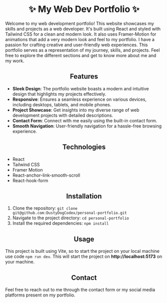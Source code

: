 <h1 align=center>✨ My Web Dev Portfolio ✨</h1>

Welcome to my web development portfolio! This website showcases my skills and projects as a web developer. It's built using React and styled with Tailwind CSS for a clean and modern look. It also uses Framer-Motion for animations that add a very modern look and feel to my portfolio. I have a passion for crafting creative and user-friendly web experiences. This portfolio serves as a representation of my journey, skills, and projects. Feel free to explore the different sections and get to know more about me and my work.

<h2 align=center>Features</h2>

- **Sleek Design**: The portfolio website boasts a modern and intuitive design that highlights my projects effectively.
- **Responsive**: Ensures a seamless experience on various devices, including desktops, tablets, and mobile phones.
- **Project Showcase**: Get insights into my diverse range of web development projects with detailed descriptions.
- **Contact Form**: Connect with me easily using the built-in contact form.
- **Smooth Navigation**: User-friendly navigation for a hassle-free browsing experience.

<h2 align=center>Technologies</h2>

- React
- Tailwind CSS
- Framer Motion
- React-anchor-link-smooth-scroll
- React-hook-form

<h2 align=center>Installation</h2>

1. Clone the repository: `git clone git@github.com:DustyDogCodex/personal-portfolio.git` 
2. Navigate to the project directory: `cd personal-portfolio`
3. Install the required dependencies: `npm install`

<h2 align=center>Usage</h2>

This project is built using Vite, so to start the project on your local machine use code `npm run dev`.
This will start the project on **http://localhost:5173** on your machine.

<h2 align=center>Contact</h2>

Feel free to reach out to me through the contact form or my social media platforms present on my portfolio.